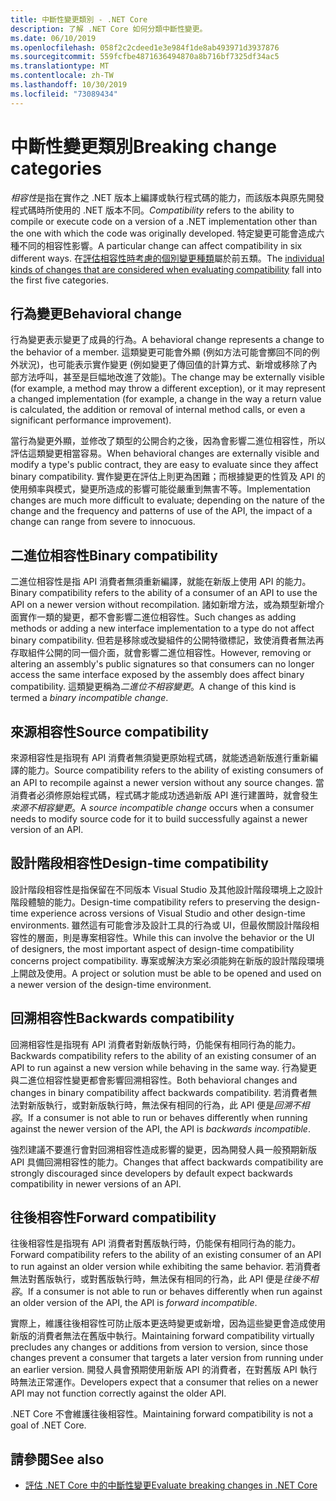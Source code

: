 ```yaml
---
title: 中斷性變更類別 - .NET Core
description: 了解 .NET Core 如何分類中斷性變更。
ms.date: 06/10/2019
ms.openlocfilehash: 058f2c2cdeed1e3e984f1de8ab493971d3937876
ms.sourcegitcommit: 559fcfbe4871636494870a8b716bf7325df34ac5
ms.translationtype: MT
ms.contentlocale: zh-TW
ms.lasthandoff: 10/30/2019
ms.locfileid: "73089434"
---
```

# <a name="breaking-change-categories"></a><span data-ttu-id="742fb-103">中斷性變更類別</span><span class="sxs-lookup"><span data-stu-id="742fb-103">Breaking change categories</span></span>

<span data-ttu-id="742fb-104">*相容性*是指在實作之 .NET 版本上編譯或執行程式碼的能力，而該版本與原先開發程式碼時所使用的 .NET 版本不同。</span><span class="sxs-lookup"><span data-stu-id="742fb-104">*Compatibility* refers to the ability to compile or execute code on a version of a .NET implementation other than the one with which the code was originally developed.</span></span> <span data-ttu-id="742fb-105">特定變更可能會造成六種不同的相容性影響。</span><span class="sxs-lookup"><span data-stu-id="742fb-105">A particular change can affect compatibility in six different ways.</span></span> <span data-ttu-id="742fb-106">在[評估相容性時考慮的個別變更種類](index.md)屬於前五類。</span><span class="sxs-lookup"><span data-stu-id="742fb-106">The [individual kinds of changes that are considered when evaluating compatibility](index.md) fall into the first five categories.</span></span> 

## <a name="behavioral-change"></a><span data-ttu-id="742fb-107">行為變更</span><span class="sxs-lookup"><span data-stu-id="742fb-107">Behavioral change</span></span>

<span data-ttu-id="742fb-108">行為變更表示變更了成員的行為。</span><span class="sxs-lookup"><span data-stu-id="742fb-108">A behavioral change represents a change to the behavior of a member.</span></span> <span data-ttu-id="742fb-109">這類變更可能會外顯 (例如方法可能會擲回不同的例外狀況)，也可能表示實作變更 (例如變更了傳回值的計算方式、新增或移除了內部方法呼叫，甚至是巨幅地改進了效能)。</span><span class="sxs-lookup"><span data-stu-id="742fb-109">The change may be externally visible (for example, a method may throw a different exception), or it may represent a changed implementation (for example, a change in the way a return value is calculated, the addition or removal of internal method calls, or even a significant performance improvement).</span></span>

<span data-ttu-id="742fb-110">當行為變更外顯，並修改了類型的公開合約之後，因為會影響二進位相容性，所以評估這類變更相當容易。</span><span class="sxs-lookup"><span data-stu-id="742fb-110">When behavioral changes are externally visible and modify a type's public contract, they are easy to evaluate since they affect binary compatibility.</span></span> <span data-ttu-id="742fb-111">實作變更在評估上則更為困難；而根據變更的性質及 API 的使用頻率與模式，變更所造成的影響可能從嚴重到無害不等。</span><span class="sxs-lookup"><span data-stu-id="742fb-111">Implementation changes are much more difficult to evaluate; depending on the nature of the change and the frequency and patterns of use of the API, the impact of a change can range from severe to innocuous.</span></span>  

## <a name="binary-compatibility"></a><span data-ttu-id="742fb-112">二進位相容性</span><span class="sxs-lookup"><span data-stu-id="742fb-112">Binary compatibility</span></span>

<span data-ttu-id="742fb-113">二進位相容性是指 API 消費者無須重新編譯，就能在新版上使用 API 的能力。</span><span class="sxs-lookup"><span data-stu-id="742fb-113">Binary compatibility refers to the ability of a consumer of an API to use the API on a newer version without recompilation.</span></span> <span data-ttu-id="742fb-114">諸如新增方法，或為類型新增介面實作一類的變更，都不會影響二進位相容性。</span><span class="sxs-lookup"><span data-stu-id="742fb-114">Such changes as adding methods or adding a new interface implementation to a type do not affect binary compatibility.</span></span> <span data-ttu-id="742fb-115">但若是移除或改變組件的公開特徵標記，致使消費者無法再存取組件公開的同一個介面，就會影響二進位相容性。</span><span class="sxs-lookup"><span data-stu-id="742fb-115">However, removing or altering an assembly's public signatures so that consumers can no longer access the same interface exposed by the assembly does affect binary compatibility.</span></span> <span data-ttu-id="742fb-116">這類變更稱為*二進位不相容變更*。</span><span class="sxs-lookup"><span data-stu-id="742fb-116">A change of this kind is termed a *binary incompatible change*.</span></span>

## <a name="source-compatibility"></a><span data-ttu-id="742fb-117">來源相容性</span><span class="sxs-lookup"><span data-stu-id="742fb-117">Source compatibility</span></span>

 <span data-ttu-id="742fb-118">來源相容性是指現有 API 消費者無須變更原始程式碼，就能透過新版進行重新編譯的能力。</span><span class="sxs-lookup"><span data-stu-id="742fb-118">Source compatibility refers to the ability of existing consumers of an API to recompile against a newer version without any source changes.</span></span> <span data-ttu-id="742fb-119">當消費者必須修原始程式碼，程式碼才能成功透過新版 API 進行建置時，就會發生*來源不相容變更*。</span><span class="sxs-lookup"><span data-stu-id="742fb-119">A *source incompatible change* occurs when a consumer needs to modify source code for it to build successfully against a newer version of an API.</span></span>

## <a name="design-time-compatibility"></a><span data-ttu-id="742fb-120">設計階段相容性</span><span class="sxs-lookup"><span data-stu-id="742fb-120">Design-time compatibility</span></span>

<span data-ttu-id="742fb-121">設計階段相容性是指保留在不同版本 Visual Studio 及其他設計階段環境上之設計階段體驗的能力。</span><span class="sxs-lookup"><span data-stu-id="742fb-121">Design-time compatibility refers to preserving the design-time experience across versions of Visual Studio and other design-time environments.</span></span> <span data-ttu-id="742fb-122">雖然這有可能會涉及設計工具的行為或 UI，但最攸關設計階段相容性的層面，則是專案相容性。</span><span class="sxs-lookup"><span data-stu-id="742fb-122">While this can involve the behavior or the UI of designers, the most important aspect of design-time compatibility concerns project compatibility.</span></span> <span data-ttu-id="742fb-123">專案或解決方案必須能夠在新版的設計階段環境上開啟及使用。</span><span class="sxs-lookup"><span data-stu-id="742fb-123">A project or solution must be able to be opened and used on a newer version of the design-time environment.</span></span>

## <a name="backwards-compatibility"></a><span data-ttu-id="742fb-124">回溯相容性</span><span class="sxs-lookup"><span data-stu-id="742fb-124">Backwards compatibility</span></span>

<span data-ttu-id="742fb-125">回溯相容性是指現有 API 消費者對新版執行時，仍能保有相同行為的能力。</span><span class="sxs-lookup"><span data-stu-id="742fb-125">Backwards compatibility refers to the ability of an existing consumer of an API to run against a new version while behaving in the same way.</span></span> <span data-ttu-id="742fb-126">行為變更與二進位相容性變更都會影響回溯相容性。</span><span class="sxs-lookup"><span data-stu-id="742fb-126">Both behavioral changes and changes in binary compatibility affect backwards compatibility.</span></span> <span data-ttu-id="742fb-127">若消費者無法對新版執行，或對新版執行時，無法保有相同的行為，此 API 便是*回溯不相容*。</span><span class="sxs-lookup"><span data-stu-id="742fb-127">If a consumer is not able to run or behaves differently when running against the newer version of the API, the API is *backwards incompatible*.</span></span>

<span data-ttu-id="742fb-128">強烈建議不要進行會對回溯相容性造成影響的變更，因為開發人員一般預期新版 API 具備回溯相容性的能力。</span><span class="sxs-lookup"><span data-stu-id="742fb-128">Changes that affect backwards compatibility are strongly discouraged since developers by default expect backwards compatibility in newer versions of an API.</span></span>

## <a name="forward-compatibility"></a><span data-ttu-id="742fb-129">往後相容性</span><span class="sxs-lookup"><span data-stu-id="742fb-129">Forward compatibility</span></span>

<span data-ttu-id="742fb-130">往後相容性是指現有 API 消費者對舊版執行時，仍能保有相同行為的能力。</span><span class="sxs-lookup"><span data-stu-id="742fb-130">Forward compatibility refers to the ability of an existing consumer of an API to run against an older version while exhibiting the same behavior.</span></span> <span data-ttu-id="742fb-131">若消費者無法對舊版執行，或對舊版執行時，無法保有相同的行為，此 API 便是*往後不相容*。</span><span class="sxs-lookup"><span data-stu-id="742fb-131">If a consumer is not able to run or behaves differently when run against an older version of the API, the API is *forward incompatible*.</span></span> 

<span data-ttu-id="742fb-132">實際上，維護往後相容性可防止版本更迭時變更或新增，因為這些變更會造成使用新版的消費者無法在舊版中執行。</span><span class="sxs-lookup"><span data-stu-id="742fb-132">Maintaining forward compatibility virtually precludes any changes or additions from version to version, since those changes prevent a consumer that targets a later version from running under an earlier version.</span></span> <span data-ttu-id="742fb-133">開發人員會預期使用新版 API 的消費者，在對舊版 API 執行時無法正常運作。</span><span class="sxs-lookup"><span data-stu-id="742fb-133">Developers expect that a consumer that relies on a newer API may not function correctly against the older API.</span></span> 

<span data-ttu-id="742fb-134">.NET Core 不會維護往後相容性。</span><span class="sxs-lookup"><span data-stu-id="742fb-134">Maintaining forward compatibility is not a goal of .NET Core.</span></span>

## <a name="see-also"></a><span data-ttu-id="742fb-135">請參閱</span><span class="sxs-lookup"><span data-stu-id="742fb-135">See also</span></span>

- [<span data-ttu-id="742fb-136">評估 .NET Core 中的中斷性變更</span><span class="sxs-lookup"><span data-stu-id="742fb-136">Evaluate breaking changes in .NET Core</span></span>](index.md)
